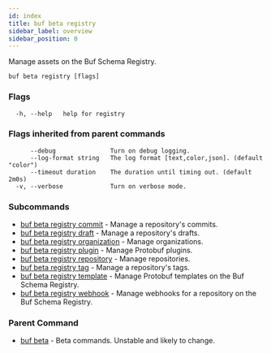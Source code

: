 ```yaml
---
id: index
title: buf beta registry
sidebar_label: overview
sidebar_position: 0
---
```

Manage assets on the Buf Schema Registry.

```
buf beta registry [flags]
```

### Flags

```
  -h, --help   help for registry
```

### Flags inherited from parent commands

```
      --debug               Turn on debug logging.
      --log-format string   The log format [text,color,json]. (default "color")
      --timeout duration    The duration until timing out. (default 2m0s)
  -v, --verbose             Turn on verbose mode.
```

### Subcommands

* [buf beta registry commit](commit/index)	 - Manage a repository's commits.
* [buf beta registry draft](draft/index)	 - Manage a repository's drafts.
* [buf beta registry organization](organization/index)	 - Manage organizations.
* [buf beta registry plugin](plugin/index)	 - Manage Protobuf plugins.
* [buf beta registry repository](repository/index)	 - Manage repositories.
* [buf beta registry tag](tag/index)	 - Manage a repository's tags.
* [buf beta registry template](template/index)	 - Manage Protobuf templates on the Buf Schema Registry.
* [buf beta registry webhook](webhook/index)	 - Manage webhooks for a repository on the Buf Schema Registry.

### Parent Command

* [buf beta](../index)	 - Beta commands. Unstable and likely to change.
